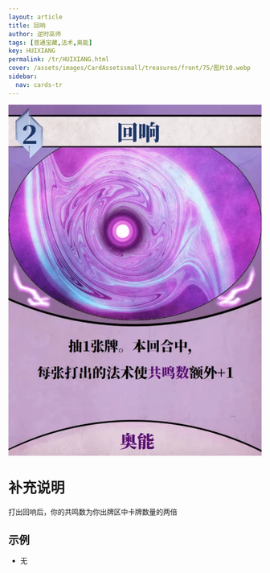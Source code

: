 ```yaml
---
layout: article
title: 回响
author: 逆时巫师
tags: [普通宝藏,法术,奥能]
key: HUIXIANG
permalink: /tr/HUIXIANG.html
cover: /assets/images/CardAssetssmall/treasures/front/75/图片10.webp
sidebar:
  nav: cards-tr
---
```

![](/assets/images/CardAssets/treasures/front/75/图片10.webp)

# 补充说明
打出回响后，你的共鸣数为你出牌区中卡牌数量的两倍

## 示例
* 无